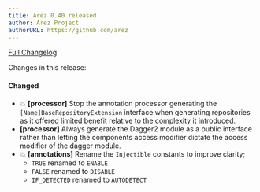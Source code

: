 ```yaml
---
title: Arez 0.40 released
author: Arez Project
authorURL: https://github.com/arez
---
```


[Full Changelog](https://github.com/arez/arez/compare/v0.39...v0.40)

Changes in this release:

#### Changed
* 💥 **\[processor\]** Stop the annotation processor generating the `[Name]BaseRepositoryExtension`
  interface when generating repositories as it offered limited benefit relative to the complexity
  it introduced.
* **\[processor\]** Always generate the Dagger2 module as a public interface rather than letting
  the components access modifier dictate the access modifier of the dagger module.
* 💥 **\[annotations\]** Rename the `Injectible` constants to improve clarity;
  - `TRUE` renamed to `ENABLE`
  - `FALSE` renamed to `DISABLE`
  - `IF_DETECTED` renamed to `AUTODETECT`
